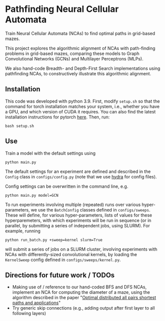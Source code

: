 # Pathfinding Neural Cellular Automata

Train Neural Cellular Automata (NCAs) to find optimal paths in grid-based mazes.

This project explores the algorithmic alignment of NCAs with path-finding problems in grid-based mazes, comparing these models to Graph Convolutional Networks (GCNs) and Multilayer Perceptrons (MLPs).

We also hand-code Breadth- and Depth-First Search implementations using pathfinding NCAs, to constructively illustrate this algorithmic alignment.

## Installation

This code was developed with python 3.9. First, modify `setup.sh` so that the command for torch installation matches your system, i.e., whether you have a GPU, 
and which version of CUDA it requires. You can also find the latest installation instructions for pytorch [here](https://pytorch.org/get-started/locally/). Then, run:
```
bash setup.sh
```

## Use

Train a model with the default settings using 
```
python main.py
```
The default settings for an experiment are defined and described in the `Config` class in `configs/config.py` (note that we use [hydra](https://github.com/facebookresearch/hydra) for config files).

Config settings can be overwritten in the command line, e.g.
```
python main.py model=GCN
```

To run experiments involving multiple (repeated) runs over various hyper-parameters, we use the `BatchConfig` classes defined in `configs/sweeps`. These will define, for various hyper-parameters, lists of values for these hyperparemeters, with which experiments will be run in sequence (or in parallel, by submitting a series of independent jobs, using SLURM). For example, running
```
python run_batch.py +sweep=kernel slurm=True
```
 will submit a series of jobs on a SLURM cluster, involving experiments with NCAs with differently-sized convolutional kernels, by loading the `KernelSweep` config defined in `configs/sweeps/kernel.py`.

## Directions for future work / TODOs
- Making use of / reference to our hand-coded BFS and DFS NCAs, implement an NCA for computing the diameter of a maze, using the algorithm described in the paper "[Optimal distributed all pairs shortest paths and applications](https://dl.acm.org/doi/abs/10.1145/2332432.2332504)"
- Try generic skip connections (e.g., adding output after first layer to all following layers)